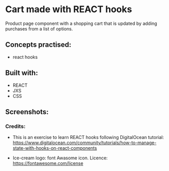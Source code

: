 # Cart made with REACT hooks

Product page component with a shopping cart that is updated by adding purchases from a list of options.

## Concepts practised:
- react hooks

## Built with:
- REACT 
- JXS
- CSS

## Screenshots:


### Credits:

- This is an exercise to learn REACT hooks following DigitalOcean tutorial:
https://www.digitalocean.com/community/tutorials/how-to-manage-state-with-hooks-on-react-components

- Ice-cream logo: font Awasome icon. Licence:
https://fontawesome.com/license